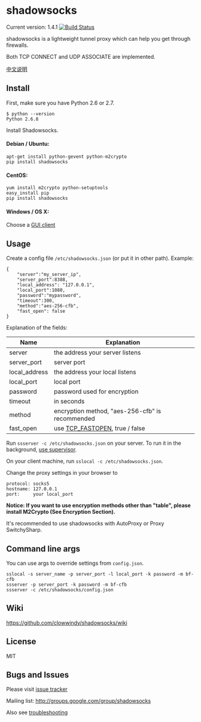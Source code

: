 shadowsocks
===========

Current version: 1.4.1 [![Build Status][1]][0]

shadowsocks is a lightweight tunnel proxy which can help you get through firewalls.

Both TCP CONNECT and UDP ASSOCIATE are implemented.

[中文说明][3]

Install
-------

First, make sure you have Python 2.6 or 2.7.

    $ python --version
    Python 2.6.8

Install Shadowsocks.

#### Debian / Ubuntu:

    apt-get install python-gevent python-m2crypto
    pip install shadowsocks

#### CentOS:

    yum install m2crypto python-setuptools
    easy_install pip
    pip install shadowsocks

#### Windows / OS X:

Choose a [GUI client][7]

Usage
-----

Create a config file `/etc/shadowsocks.json` (or put it in other path).
Example:

    {
        "server":"my_server_ip",
        "server_port":8388,
        "local_address": "127.0.0.1",
        "local_port":1080,
        "password":"mypassword",
        "timeout":300,
        "method":"aes-256-cfb",
        "fast_open": false
    }

Explanation of the fields:

| Name          | Explanation                                     |
| ------------- | ----------------------------------------------- |
| server        | the address your server listens                 |
| server_port   | server port                                     |
| local_address | the address your local listens                  |
| local_port    | local port                                      |
| password      | password used for encryption                    |
| timeout       | in seconds                                      |
| method        | encryption method, "aes-256-cfb" is recommended |
| fast_open     | use [TCP_FASTOPEN][2], true / false             |

Run `ssserver -c /etc/shadowsocks.json` on your server. To run it in the background, [use supervisor][8].

On your client machine, run `sslocal -c /etc/shadowsocks.json`.

Change the proxy settings in your browser to

    protocol: socks5
    hostname: 127.0.0.1
    port:     your local_port

**Notice: If you want to use encryption methods other than "table", please install M2Crypto (See Encryption Section).**

It's recommended to use shadowsocks with AutoProxy or Proxy SwitchySharp.

Command line args
------------------

You can use args to override settings from `config.json`.

    sslocal -s server_name -p server_port -l local_port -k password -m bf-cfb
    ssserver -p server_port -k password -m bf-cfb
    ssserver -c /etc/shadowsocks/config.json

Wiki
----

https://github.com/clowwindy/shadowsocks/wiki

License
-------
MIT

Bugs and Issues
----------------
Please visit [issue tracker][5]

Mailing list: http://groups.google.com/group/shadowsocks

Also see [troubleshooting][6]

[0]: https://travis-ci.org/clowwindy/shadowsocks
[1]: https://travis-ci.org/clowwindy/shadowsocks.png?branch=master
[2]: https://github.com/clowwindy/shadowsocks/wiki/TCP-Fast-Open
[3]: https://github.com/clowwindy/shadowsocks/wiki/Shadowsocks-%E4%BD%BF%E7%94%A8%E8%AF%B4%E6%98%8E
[4]: http://chandlerproject.org/Projects/MeTooCrypto
[5]: https://github.com/clowwindy/shadowsocks/issues?state=open
[6]: https://github.com/clowwindy/shadowsocks/wiki/Troubleshooting
[7]: https://github.com/clowwindy/shadowsocks/wiki/Ports-and-Clients
[8]: https://github.com/clowwindy/shadowsocks/wiki/Configure-Shadowsocks-with-Supervisor
